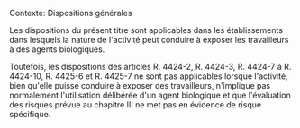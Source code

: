 Contexte: Dispositions générales

Les dispositions du présent titre sont applicables dans les établissements dans lesquels la nature de l'activité peut conduire à exposer les travailleurs à des agents biologiques.

Toutefois, les dispositions des articles R. 4424-2, R. 4424-3, R. 4424-7 à R. 4424-10, R. 4425-6 et R. 4425-7 ne sont pas applicables lorsque l'activité, bien qu'elle puisse conduire à exposer des travailleurs, n'implique pas normalement l'utilisation délibérée d'un agent biologique et que l'évaluation des risques prévue au chapitre III ne met pas en évidence de risque spécifique.